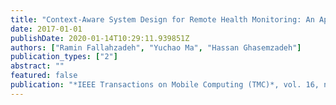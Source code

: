 ```yaml
---
title: "Context-Aware System Design for Remote Health Monitoring: An Application to Continuous Edema Assessment"
date: 2017-01-01
publishDate: 2020-01-14T10:29:11.939851Z
authors: ["Ramin Fallahzadeh", "Yuchao Ma", "Hassan Ghasemzadeh"]
publication_types: ["2"]
abstract: ""
featured: false
publication: "*IEEE Transactions on Mobile Computing (TMC)*, vol. 16, no. 8, pp. 2159–2173, August 2017"
---
```


